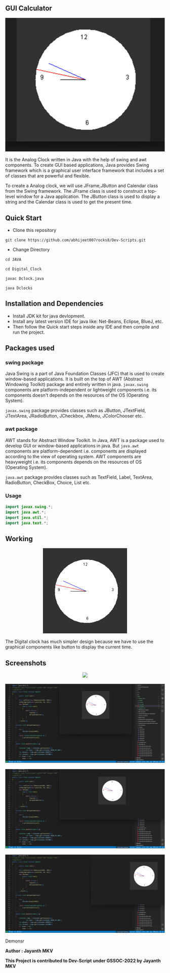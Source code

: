 ## GUI Calculator

<p align="center">
<img src="./Images/ac1.png">
</p>

It is the Analog Clock written in Java with the help of swing and awt components. To create GUI based applications, Java provides Swing framework which is a graphical user interface framework that includes a set of classes that are powerful and flexible.

To create a Analog clock, we will use JFrame,JButton and Calendar class from the Swing framework. The JFrame class is used to construct a top-level window for a Java application. The JButton class is used to display a string and the Calendar class is used to get the present time.

## **Quick Start**
- Clone this repository

``` 
git clone https://github.com/abhijeet007rocks8/Dev-Scripts.git
```
- Change Directory

```
cd JAVA
```
```
cd Digital_Clock
```
```
javac Dclock.java
```
```
java Dclocks
```

## **Installation and Dependencies**
- Install JDK kit for java devlopment.
- Install any latest version IDE for java like: Net-Beans, Eclipse, BlueJ, etc.
- Then follow the Quick start steps inside any IDE and then compile and run the project.

## Packages used

### swing package
Java Swing is a part of Java Foundation Classes (JFC) that is used to create window-based applications. It is built on the top of AWT (Abstract Windowing Toolkit) package and entirely written in java. `javax.swing` components are platform-independent or lightweight components i.e. its components doesn't depends on the resources of the OS (Operating System).

`javax.swing` package provides classes such as JButton, JTextField, JTextArea, JRadioButton, JCheckbox, JMenu, JColorChooser etc.

### awt package
AWT stands for Abstract Window Toolkit. In Java, AWT is a package used to develop GUI or window-based applications in java.
But `java.awt` components are platform-dependent i.e. components are displayed according to the view of operating system. AWT components are heavyweight i.e. its components depends on the resources of OS (Operating System).

`java.awt` package provides classes such as TextField, Label, TextArea, RadioButton, CheckBox, Choice, List etc.

### Usage

```java
import javax.swing.*;
import java.awt.*;
import java.util.*;
import java.text.*;
```

## Working 

<p align="center">
<img src="./Images/ac.png">
</p>

The Digital clock has much simpler design because we have to use the graphical components like button to display the current time.


## Screenshots

<p align="center">
  
<img src="./Images/ac2.png">
  <br>
  <br>
<img src="./Images/a.png">
  <br>
  <br>
<img src="./Images/b.png">
  <br>
  <br>
<img src="./Images/c.png">
</p>


Demonsr

**Author : Jayanth MKV**

**This Project is contributed to Dev-Script under GSSOC-2022 by Jayanth MKV**